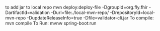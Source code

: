 to add jar to local repo
    mvn deploy:deploy-file -DgroupId=org.fly.fhir -DartifactId=validation -Durl=file:./local-mvn-repo/ -DrepositoryId=local-mvn-repo -DupdateReleaseInfo=true -Dfile=validator-cli.jar
To compile:
    mvn compile
To Run: 
    mvnw spring-boot:run